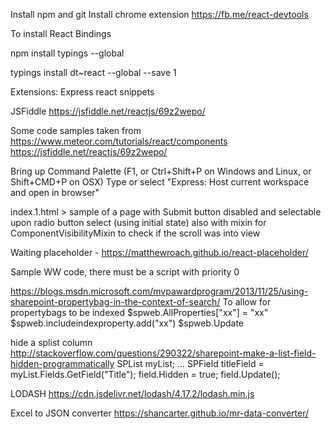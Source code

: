 Install npm and git
Install chrome extension https://fb.me/react-devtools

To install React Bindings

npm install typings --global

typings install dt~react --global --save 1

Extensions:
Express
react snippets

JSFiddle
https://jsfiddle.net/reactjs/69z2wepo/

Some code samples taken from 
https://www.meteor.com/tutorials/react/components
https://jsfiddle.net/reactjs/69z2wepo/

Bring up Command Palette (F1, or Ctrl+Shift+P on Windows and Linux, or Shift+CMD+P on OSX)
Type or select "Express: Host current workspace and open in browser"

index.1.html > sample of a page with Submit button disabled and selectable upon radio button select (using initial state)
also with mixin for ComponentVisibilityMixin to check if the scroll was into view

Waiting placeholder - https://matthewroach.github.io/react-placeholder/

Sample WW code, there must be a script with priority 0    
<div id="root">
        <!-- this portion is managed by react -->
    </div>
<script type="text/javascript" src="/SiteAssets/pnp-ww.js"
          ww-appname="HelloWorld"
          ww-appscripts=
            '[{"src": "https://cdnjs.cloudflare.com/ajax/libs/babel-core/5.8.34/browser.js", "priority":0},
              {"src": "https://unpkg.com/react@15/dist/react.js", "priority":1},
              {"src": "https://unpkg.com/react-dom@15/dist/react-dom.js", "priority":1},
              {"src": "/siteassets/fetch.js", "priority":1},                           
              {"src": "/siteassets/test.js", "priority":2}             
             ]'>
  </script></div>

          
https://blogs.msdn.microsoft.com/mvpawardprogram/2013/11/25/using-sharepoint-propertybag-in-the-context-of-search/
To allow for propertybags to be indexed
$spweb.AllProperties["xx"] = "xx"        
$spweb.includeindexproperty.add("xx")
$spweb.Update

hide a splist column
http://stackoverflow.com/questions/290322/sharepoint-make-a-list-field-hidden-programmatically
SPList myList;
...
SPField titleField = myList.Fields.GetField("Title");
field.Hidden = true;
field.Update();

LODASH
https://cdn.jsdelivr.net/lodash/4.17.2/lodash.min.js

Excel to JSON converter
https://shancarter.github.io/mr-data-converter/